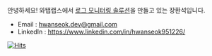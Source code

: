 안녕하세요! 와탭랩스에서 [로그 모니터링 솔루션](https://docs.whatap.io/log/log-search)을 만들고 있는 장환석입니다.  

- Email : hwanseok.dev@gmail.com
- LinkedIn : https://www.linkedin.com/in/hwanseok951226/

[![Hits](https://hits.seeyoufarm.com/api/count/incr/badge.svg?url=https%3A%2F%2Fgithub.com%2Fhwanseok-dev&count_bg=%2379C83D&title_bg=%23555555&icon=&icon_color=%23E7E7E7&title=hits&edge_flat=false)](https://hits.seeyoufarm.com)
